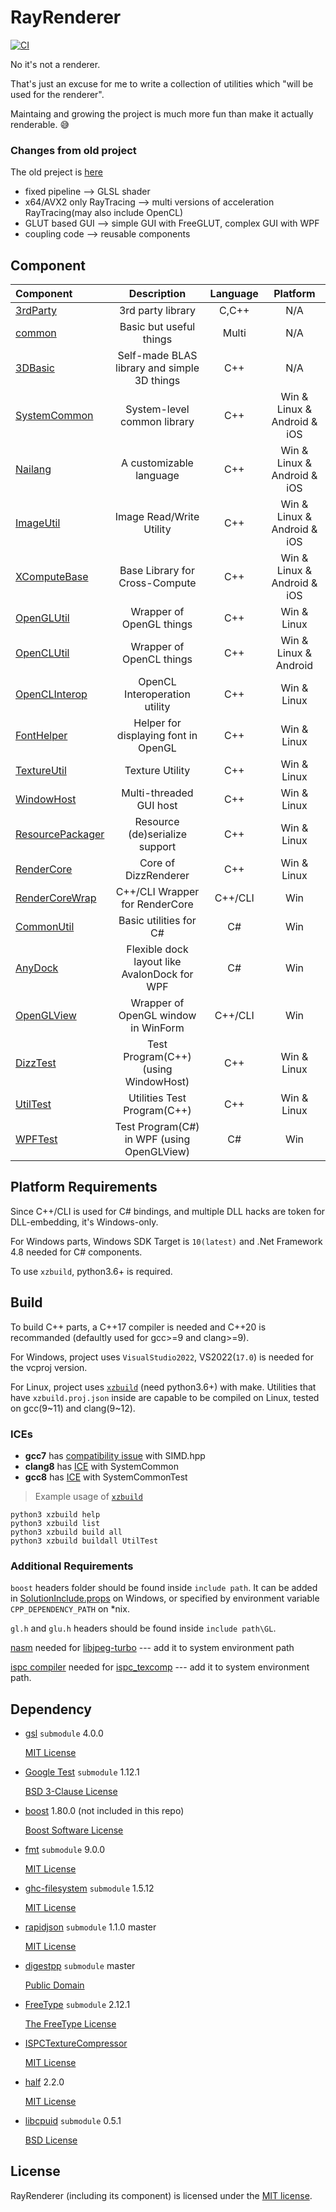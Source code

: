 # RayRenderer

[![CI](https://github.com/XZiar/RayRenderer/workflows/CI/badge.svg)](https://github.com/XZiar/RayRenderer/actions)

No it's not a renderer.

That's just an excuse for me to write a collection of utilities which "will be used for the renderer".

Maintaing and growing the project is much more fun than make it actually renderable. :sweat_smile:

### Changes from old project

The old preject is [here](https://github.com/XZiar/RayTrace)

* fixed pipeline --> GLSL shader
* x64/AVX2 only RayTracing --> multi versions of acceleration RayTracing(may also include OpenCL)
* GLUT based GUI --> simple GUI with FreeGLUT, complex GUI with WPF
* coupling code --> reusable components

## Component

| Component | Description | Language | Platform |
|:-------|:-------:|:---:|:-------:|
| [3rdParty](./3rdParty) | 3rd party library | C,C++ | N/A |
| [common](./common) | Basic but useful things | Multi | N/A |
| [3DBasic](./3DBasic) | Self-made BLAS library and simple 3D things | C++ | N/A |
| [SystemCommon](./SystemCommon) | System-level common library | C++ | Win & Linux & Android & iOS |
| [Nailang](./Nailang) | A customizable language | C++ | Win & Linux & Android & iOS |
| [ImageUtil](./ImageUtil) | Image Read/Write Utility | C++ | Win & Linux & Android & iOS |
| [XComputeBase](./XComputeBase) | Base Library for Cross-Compute | C++ | Win & Linux & Android & iOS |
| [OpenGLUtil](./OpenGLUtil) | Wrapper of OpenGL things | C++ | Win & Linux |
| [OpenCLUtil](./OpenCLUtil) | Wrapper of OpenCL things | C++ | Win & Linux & Android |
| [OpenCLInterop](./OpenCLInterop) | OpenCL Interoperation utility | C++ | Win & Linux |
| [FontHelper](./FontHelper) | Helper for displaying font in OpenGL | C++ | Win & Linux |
| [TextureUtil](./TextureUtil) | Texture Utility | C++ | Win & Linux |
| [WindowHost](./WindowHost) | Multi-threaded GUI host | C++ | Win & Linux |
| [ResourcePackager](./ResourcePackager) | Resource (de)serialize support | C++ | Win & Linux |
| [RenderCore](./RenderCore) | Core of DizzRenderer | C++ | Win & Linux |
| [RenderCoreWrap](./RenderCoreWrap) | C++/CLI Wrapper for RenderCore | C++/CLI | Win |
| [CommonUtil](./CommonUtil) | Basic utilities for C# | C# | Win |
| [AnyDock](./AnyDock) | Flexible dock layout like AvalonDock for WPF | C# | Win |
| [OpenGLView](./OpenGLView) | Wrapper of OpenGL window in WinForm | C++/CLI | Win |
| [DizzTest](./Tests/DizzTest) | Test Program(C++) (using WindowHost) | C++ | Win & Linux |
| [UtilTest](./Tests/UtilTest) | Utilities Test Program(C++) | C++ | Win & Linux |
| [WPFTest](./WPFTest) | Test Program(C#) in WPF (using OpenGLView) | C# | Win |

## Platform Requirements

Since C++/CLI is used for C# bindings, and multiple DLL hacks are token for DLL-embedding, it's Windows-only.

For Windows parts, Windows SDK Target is `10(latest)` and .Net Framework 4.8 needed for C# components.

To use `xzbuild`, python3.6+ is required.

## Build

To build C++ parts, a C++17 compiler is needed and C++20 is recommanded (defaultly used for gcc>=9 and clang>=9). 

For Windows, project uses `VisualStudio2022`, VS2022(`17.0`) is needed for the vcproj version.

For Linux, project uses [`xzbuild`](./xzbuild) (need python3.6+) with make. Utilities that have `xzbuild.proj.json` inside are capable to be compiled on Linux, tested on gcc(9\~11) and clang(9\~12).
### ICEs
* **gcc7** has [compatibility issue](https://github.com/XZiar/RayRenderer/runs/3111404571#step:9:456) with SIMD.hpp
* **clang8** has [ICE](https://github.com/XZiar/RayRenderer/runs/3111404672#step:9:443) with SystemCommon
* **gcc8** has [ICE](https://github.com/XZiar/RayRenderer/runs/7739671224#step:12:201) with SystemCommonTest

> Example usage of [`xzbuild`](./xzbuild)

```shell
python3 xzbuild help
python3 xzbuild list
python3 xzbuild build all
python3 xzbuild buildall UtilTest
```

### Additional Requirements

`boost` headers folder should be found inside `include path`. It can be added in [SolutionInclude.props](./SolutionInclude.props) on Windows, or specified by environment variable `CPP_DEPENDENCY_PATH` on *nix.

`gl.h` and `glu.h` headers should be found inside `include path\GL`.

[nasm](https://www.nasm.us/) needed for [libjpeg-turbo](./3rdParty/libjpeg-turbo) --- add it to system environment path

[ispc compiler](https://ispc.github.io/downloads.html) needed for [ispc_texcomp](./3rdParty/ispc_texcomp) --- add it to system environment path.

## Dependency

* [gsl](https://github.com/microsoft/GSL) `submodule` 4.0.0
  
  [MIT License](./3rdParty/gsl/LICENSE)

* [Google Test](https://github.com/google/googletest) `submodule` 1.12.1

  [BSD 3-Clause License](https://github.com/google/googletest/blob/master/LICENSE)

* [boost](http://www.boost.org/)  1.80.0 (not included in this repo)

  [Boost Software License](./License/boost.txt)

* [fmt](https://fmt.dev/) `submodule` 9.0.0

  [MIT License](https://github.com/XZiar/fmt/blob/master/LICENSE.rst)

* [ghc-filesystem](https://github.com/gulrak/filesystem) `submodule` 1.5.12

  [MIT License](https://github.com/gulrak/filesystem/blob/master/LICENSE)

* [rapidjson](http://rapidjson.org/) `submodule` 1.1.0 master

  [MIT License](https://github.com/Tencent/rapidjson/blob/master/license.txt)

* [digestpp](https://github.com/kerukuro/digestpp) `submodule` master
  
  [Public Domain](https://github.com/kerukuro/digestpp/blob/master/LICENSE)

* [FreeType](https://www.freetype.org/) `submodule` 2.12.1

  [The FreeType License](./3rdParty/FreeType/LICENSE.TXT)

* [ISPCTextureCompressor](https://github.com/GameTechDev/ISPCTextureCompressor)
  
  [MIT License](./3rdParty/ispc_texcomp/license.txt)

* [half](http://half.sourceforge.net/) 2.2.0
  
  [MIT License](./3rdParty/half/LICENSE.txt)

* [libcpuid](http://libcpuid.sourceforge.net/) `submodule` 0.5.1

  [BSD License](./3rdParty/cpuid/COPYING)

## License

RayRenderer (including its component) is licensed under the [MIT license](License.txt).
